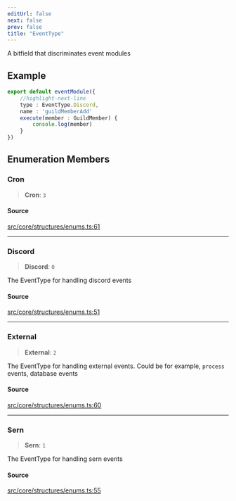 ```yaml
---
editUrl: false
next: false
prev: false
title: "EventType"
---
```


A bitfield that discriminates event modules

## Example

```ts
export default eventModule({
    //highlight-next-line
    type : EventType.Discord,
    name : 'guildMemberAdd'
    execute(member : GuildMember) {
        console.log(member)
    }
})
```

## Enumeration Members

### Cron

> **Cron**: `3`

#### Source

[src/core/structures/enums.ts:61](https://github.com/sern-handler/handler/blob/67bb4d4b9fa126f24874a3de1d4378e9fe9aca07/src/core/structures/enums.ts#L61)

***

### Discord

> **Discord**: `0`

The EventType for handling discord events

#### Source

[src/core/structures/enums.ts:51](https://github.com/sern-handler/handler/blob/67bb4d4b9fa126f24874a3de1d4378e9fe9aca07/src/core/structures/enums.ts#L51)

***

### External

> **External**: `2`

The EventType for handling external events.
Could be for example, `process` events, database events

#### Source

[src/core/structures/enums.ts:60](https://github.com/sern-handler/handler/blob/67bb4d4b9fa126f24874a3de1d4378e9fe9aca07/src/core/structures/enums.ts#L60)

***

### Sern

> **Sern**: `1`

The EventType for handling sern events

#### Source

[src/core/structures/enums.ts:55](https://github.com/sern-handler/handler/blob/67bb4d4b9fa126f24874a3de1d4378e9fe9aca07/src/core/structures/enums.ts#L55)
